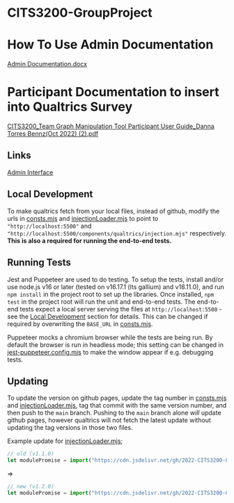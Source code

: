 # CITS3200-GroupProject

# How To Use Admin Documentation
[Admin Documentation.docx](https://github.com/2022-CITS3200-GraphTeam/CITS3200-GroupProject/files/9818108/Admin.Documentation.docx)

# Participant Documentation to insert into Qualtrics Survey

[CITS3200_Team Graph Manipulation Tool Participant User Guide_Danna Torres Bennz(Oct 2022) (2).pdf](https://github.com/2022-CITS3200-GraphTeam/CITS3200-GroupProject/files/9818127/CITS3200_Team.Graph.Manipulation.Tool.Participant.User.Guide_Danna.Torres.Bennz.Oct.2022.2.pdf)

## Links

[Admin Interface](./templates/admin_interface.html)

## Local Development

To make qualtrics fetch from your local files, instead of github, modify the urls in [consts.mjs](./components/qualtrics/consts.mjs) and [injectionLoader.mjs](./components/qualtrics/injectionLoader.mjs) to point to `"http://localhost:5500"` and `"http://localhost:5500/components/qualtrics/injection.mjs"` respectively. **This is also a required for running the end-to-end tests.**

## Running Tests

Jest and Puppeteer are used to do testing. To setup the tests, install and/or use node.js v16 or later (tested on v16.17.1 (lts gallium) and v18.11.0), and run `npm install` in the project root to set up the libraries. Once installed, `npm test` in the project root will run the unit and end-to-end tests. The end-to-end tests expect a local server serving the files at `http://localhost:5500` - see the [Local Development](#local-development) section for details. This can be changed if required by overwriting the `BASE_URL` in [consts.mjs](./components/qualtrics/consts.mjs).

Puppeteer mocks a chromium browser while the tests are being run. By default the browser is run in headless mode; this setting can be changed in [jest-puppeteer.config.mjs](./jest-puppeteer.config.mjs) to make the window appear if e.g. debugging tests.

## Updating

To update the version on github pages, update the tag number in [consts.mjs](./components/qualtrics/consts.mjs) and [injectionLoader.mjs](./components/qualtrics/injectionLoader.mjs), tag that commit with the same version number, and then push to the `main` branch. Pushing to the `main` branch alone *will* update github pages, however qualtrics will not fetch the latest update without updating the tag versions in those two files.

Example update for [injectionLoader.mjs](./components/qualtrics/injectionLoader.mjs);

```js
// old (v1.1.0)
let modulePromise = import("https://cdn.jsdelivr.net/gh/2022-CITS3200-GraphTeam/CITS3200-GroupProject@v1.1.0/components/qualtrics/injection.min.mjs");
```

=>

```js
// new (v1.2.0)
let modulePromise = import("https://cdn.jsdelivr.net/gh/2022-CITS3200-GraphTeam/CITS3200-GroupProject@v1.2.0/components/qualtrics/injection.min.mjs");
```
